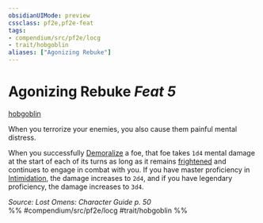 ```yaml
---
obsidianUIMode: preview
cssclass: pf2e,pf2e-feat
tags:
- compendium/src/pf2e/locg
- trait/hobgoblin
aliases: ["Agonizing Rebuke"]
---
```

# Agonizing Rebuke  *Feat 5*  
[hobgoblin](../../Rules/traits/hobgoblin-locg.md)  


When you terrorize your enemies, you also cause them painful mental distress.

When you successfully [Demoralize](../../Rules/actions/demoralize.md) a foe, that foe takes `1d4` mental damage at the start of each of its turns as long as it remains [frightened](../../Rules/conditions.md#Frightened) and continues to engage in combat with you. If you have master proficiency in [Intimidation](../skills.md#Intimidation), the damage increases to `2d4`, and if you have legendary proficiency, the damage increases to `3d4`.

*Source: Lost Omens: Character Guide p. 50*  
%% #compendium/src/pf2e/locg #trait/hobgoblin %%